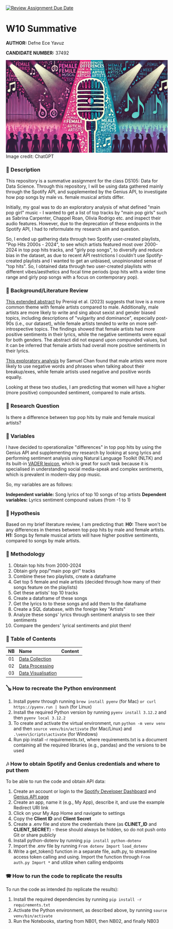 [![Review Assignment Due Date](https://classroom.github.com/assets/deadline-readme-button-22041afd0340ce965d47ae6ef1cefeee28c7c493a6346c4f15d667ab976d596c.svg)](https://classroom.github.com/a/bt9dKHiK)
# W10 Summative

**AUTHOR:** Defne Ece Yavuz

**CANDIDATE NUMBER:** 37492

![Cover image, male vs. female lyrics in pop songs](images/cover.jpg)
Image credit: ChatGPT

### 🎸 Description
This repository is a summative assignment for the class DS105: Data for Data Science. Through this repository, I will be using data gathered mainly through the Spotify API, and supplemented by the Genius API, to investigate how pop songs by male vs. female musical artists differ.

Initially, my goal was to do an exploratory analysis of what defined "main pop girl" music - I wanted to get a list of top tracks by "main pop girls" such as Sabrina Carpenter, Chappel Roan, Olivia Rodrigo etc. and inspect their audio features. However, due to the deprecation of these endpoints in the Spotify API, I had to reformulate my research aim and question. 

So, I ended up gathering data through two Spotify user-created playlists, "Pop Hits 2000s - 2024", to see which artists featured most over 2000-2024 in top pop hits tracks, and "girly pop songs", to diversify and reduce bias in the dataset, as due to recent API restrictions I couldn't use Spotify-created playlists and I wanted to get an unbiased, unopinionated sense of "top hits". So, I obtained data through two user-created playlists with different vibes/aesthetics and focal time periods (pop hits with a wider time range and girly pop songs with a focus on contemporary pop).

### 🎻 Background/Literature Review
[This extended abstract](https://comma.eecs.qmul.ac.uk/assets/pdf/vjosa_IC2S2_23.pdf) by Preniqi et al. (2023) suggests that love is a more common theme with female artists compared to male. Additionally, male artists are more likely to write and sing about sexist and gender biased topics, including descriptions of "vulgarity and dominance", especially post-90s (i.e., our dataset), while female artists tended to write on more self-introspective topics. The findings showed that female artists had more positive sentiments in their lyrics, while the negative sentiments were equal for both genders. The abstract did not expand upon compunded values, but it can be inferred that female artists had overall more positive sentiments in their lyrics. 

[This exploratory analysis](https://www.storybench.org/analyzing-gender-differences-in-music-themes-and-lyrics/) by Samuel Chan found that male artists were more likely to use negative words and phrases when talking about their breakup/exes, while female artists used negative and positive words equally. 

Looking at these two studies, I am predicting that women will have a higher (more positive) compounded sentiment, compared to male artists. 

### 🥁 Research Question
Is there a difference between top pop hits by male and female musical artists?

### 🎹 Variables
I have decided to operationalize "differences" in top pop hits by using the Genius API and supplementing my research by looking at song lyrics and performing sentiment analysis using Natural Language Toolkit (NLTK) and its built-in [VADER lexicon](https://github.com/cjhutto/vaderSentiment), which is great for such task because it is specialised in understanding social media-speak and complex sentiments, which is prevalent in modern-day pop music. 

So, my variables are as follows:

**Independent variable:** Song lyrics of top 10 songs of top artists
**Dependent variables:** Lyrics sentiment compound values (from -1 to 1)

### 🎺 Hypothesis
Based on my brief literature review, I am predicting that:
**H0:** There won't be any differences in themes between top pop hits by male and female artists.
**H1:** Songs by female musical artists will have higher positive sentiments, compared to songs by male artists.

### 🎵 Methodology
1) Obtain top hits from 2000-2024
2) Obtain girly pop/"main pop girl" tracks
3) Combine these two playlists, create a dataframe
4) Get top 5 female and male artists (decided through how many of their songs feature on the playlists)
5) Get these artists' top 10 tracks
6) Create a dataframe of these songs
7) Get the lyrics to to these songs and add them to the dataframe
8) Create a SQL database, with the foreign key "Artists"
9) Analyze these songs' lyrics through sentiment analysis to see their sentiments
10) Compare the genders' lyrical sentiments and plot them!

### 🎷 Table of Contents
| NB | Name | Content |
| :--: | :--- | :--- |
| 01 | [Data Collection]() |  |
| 02 | [Data Processing]() |  |
| 03 | [Data Visualisation]() |  |

### 🪕 How to recreate the Python environment
1) Install pyenv through running `brew install pyenv` (for Mac) `or curl https://pyenv.run | bash` (for Linux)
2) Install the required Python version by running `pyenv install 3.12.2` and then `pyenv local 3.12.2`
3) To create and activate the virtual environment, run `python -m venv venv` and then `source venv/bin/activate` (for Mac/Linux) and `.\venv\Scripts\activate` (for Windows)
4) Run pip install -r requirements.txt, where requirements.txt is a document containing all the required libraries (e.g., pandas) and the versions to be used

### 🎶 How to obtain Spotify and Genius credentials and where to put them
To be able to run the code and obtain API data: 
1) Create an account or login to the [Spotify Developer Dashboard](https://developer.spotify.com/dashboard) and [Genius API page](https://genius.com/api-clients)
2) Create an app, name it (e.g., My App), describe it, and use the example Redirect URI link
3) Click on your My App Home and navigate to settings
4) Copy the **Client ID** and **Client Secret**
5) Create a .env file and store the credentials there (as **CLINET_ID** and **CLIENT_SECRET**) - these should always be hidden, so do not push onto Git or share publicly
6) Install python-dotenv by running `pip install python-dotenv`
7) Import the .env file by running `From dotenv Import load_dotenv`
8) Write a get_token() function in a separate file, auth.py, to streamline access token calling and using. Import the function through `From auth.py Import *` and utilize when calling endpoints

### 🪗 How to run the code to replicate the results
To run the code as intended (to replicate the results):
1) Install the required dependencies by running `pip install -r requirements.txt`
2) Activate the Python environment, as described above, by running `source venv/bin/activate`
3) Run the Notebooks, starting from NB01, then NB02, and finally NB03
